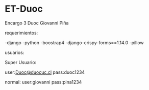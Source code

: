# ET-Duoc
Encargo 3 Duoc Giovanni Piña

requerimientos:

-django
-python
-boostrap4
-django-crispy-forms==1.14.0
-pillow


usuarios:

Super Usuario:

user:Duoc@duocuc.cl
pass:duoc1234

normal:
user:giovanni
pass:pina1234
